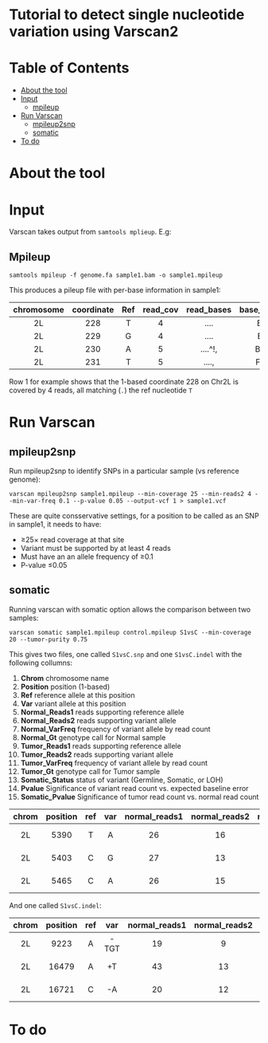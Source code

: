 # Tutorial to detect single nucleotide variation using Varscan2

# Table of Contents
* [About the tool](#about-the-tool)
* [Input](#input)
  * [mpileup](#mpileup)
* [Run Varscan](#run-varscan)
  * [mpileup2snp](#mpileup2snp)
  * [somatic](#somatic)
* [To do](#to-do)

# About the tool


# Input

Varscan takes output from `samtools mplieup`. E.g:

## Mpileup

`samtools mpileup -f genome.fa sample1.bam -o sample1.mpileup`

This produces a pileup file with per-base information in sample1:

| chromosome | coordinate | Ref | read_cov | read_bases | base_qualities |
|:---:|:---:|:---:|:---:|:---:|:---:|
| 2L | 228 | T | 4 | .... | BB36 |
| 2L | 229 | G | 4 | .... | BBFF |
| 2L | 230 | A | 5 | ....^!, | BBFFE |
| 2L | 231 | T | 5 | ...., | FFFFF |

Row 1 for example shows that the 1-based coordinate 228 on Chr2L is covered by 4 reads, all matching (`.`) the ref nucleotide `T` 

# Run Varscan

## mpileup2snp

Run mpileup2snp to identify SNPs in a particular sample (vs reference genome):

`varscan mpileup2snp sample1.mpileup --min-coverage 25 --min-reads2 4 --min-var-freq 0.1 --p-value 0.05 --output-vcf 1 > sample1.vcf`

These are quite consservative settings, for a position to be called as an SNP in sample1, it needs to have:
* ≥25× read coverage at that site
* Variant must be supported by at least 4 reads
* Must have an an allele frequency of ≥0.1
* P-value ≤0.05

## somatic

Running varscan with somatic option allows the comparison between two samples: 

`varscan somatic sample1.mpileup control.mpileup S1vsC --min-coverage 20 --tumor-purity 0.75`

This gives two files, one called `S1vsC.snp` and one `S1vsC.indel` with the following collumns: 

1. **Chrom**		chromosome name
2.	**Position**	position (1-based)
3.	**Ref**		reference allele at this position
4.	**Var**		variant allele at this position
5.	**Normal_Reads1**	reads supporting reference allele
6.	**Normal_Reads2**	reads supporting variant allele
7.	**Normal_VarFreq**	frequency of variant allele by read count
8.	**Normal_Gt**	genotype call for Normal sample
9.	**Tumor_Reads1**	reads supporting reference allele
10.	**Tumor_Reads2**	reads supporting variant allele
11.	**Tumor_VarFreq**	frequency of variant allele by read count
12.	**Tumor_Gt**	genotype call for Tumor sample
13.	**Somatic_Status**	status of variant (Germline, Somatic, or LOH)	
14.	**Pvalue**		Significance of variant read count vs. expected baseline error
15.	**Somatic_Pvalue**	Significance of tumor read count vs. normal read count

| chrom | position | ref | var | normal_reads1 | normal_reads2 | normal_var_freq | normal_gt | tumor_reads1 | tumor_reads2 | tumor_var_freq | tumor_gt | somatic_status | variant_p_value | somatic_p_value | tumor_reads1_plus | tumor_reads1_minus | tumor_reads2_plus | tumor_reads2_minus | normal_reads1_plus | normal_reads1_minus | normal_reads2_plus | normal_reads2_minus |
|:---:|:---:|:---:|:---:|:---:|:---:|:---:|:---:|:---:|:---:|:---:|:---:|:---:|:---:|:---:|:---:|:---:|:---:|:---:|:---:|:---:|:---:|:---:|
| 2L | 5390 | T | A | 26 | 16 | 38.1% | W | 13 | 11 | 45.83% | W | Germline | 2.580689727008415E-10 | 0.36014277004737094 | 12 | 1 | 10 | 1 | 14 | 12 | 9 | 7 |
| 2L | 5403 | C | G | 27 | 13 | 32.5% | S | 15 | 11 | 42.31% | S | Germline | 4.589401497448938E-9 | 0.29105012328732616 | 14 | 1 | 9 | 2 | 13 | 14 | 8 | 5 |
| 2L | 5465 | C | A | 26 | 15 | 36.59% | M | 18 | 9 | 33.33% | M | Germline | 5.034423021681378E-9 | 0.7016421521628455 | 12 | 6 | 9 | 0 | 13 | 13 | 12 | 3 |

And one called `S1vsC.indel`:

| chrom | position | ref | var | normal_reads1 | normal_reads2 | normal_var_freq | normal_gt | tumor_reads1 | tumor_reads2 | tumor_var_freq | tumor_gt | somatic_status | variant_p_value | somatic_p_value | tumor_reads1_plus | tumor_reads1_minus | tumor_reads2_plus | tumor_reads2_minus | normal_reads1_plus | normal_reads1_minus | normal_reads2_plus | normal_reads2_minus |
|:---:|:---:|:---:|:---:|:---:|:---:|:---:|:---:|:---:|:---:|:---:|:---:|:---:|:---:|:---:|:---:|:---:|:---:|:---:|:---:|:---:|:---:|:---:|
| 2L | 9223 | A | -TGT | 19 | 9 | 32.14% | */-TGT | 8 | 14 | 63.64% | */-TGT | Germline | 1.0 | 0.026264528753106215 | 1 | 7 | 8 | 6 | 11 | 8 | 4 | 5 |
| 2L | 16479 | A | +T | 43 | 13 | 23.21% | */+T | 32 | 11 | 25.58% | */+T | Germline | 1.219798980988551E-8 | 0.4835645873043649 | 21 | 11 | 10 | 1 | 26 | 17 | 13 | 0 |
| 2L | 16721 | C | -A | 20 | 12 | 37.5% | */-A | 19 | 6 | 24% | */-A | Germline | 7.746173604018616E-7 | 0.916488594650541 | 11 | 8 | 3 | 3 | 14 | 6 | 3 | 9 |

# To do

